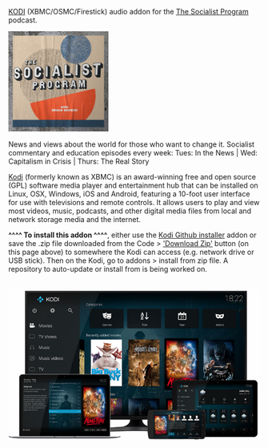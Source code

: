 <a href="https://kodi.tv">KODI<a> (XBMC/OSMC/Firestick) audio addon for the <a href="https://anchor.fm/thesocialistprogram">The Socialist Program</a> podcast.<br>

<img src="https://github.com/leopheard/thesocialistprogram/blob/master/resources/media/icon.jpg?raw=true" width="200" height="200" alt="The Socialist Program"><br>

News and views about the world for those who want to change it. Socialist commentary and education episodes every week: Tues: In the News | Wed: Capitalism in Crisis | Thurs: The Real Story<br>

<a href="https://www.kodi.tv">Kodi</a> (formerly known as XBMC) is an award-winning free and open source (GPL) software media player and entertainment hub that can be installed on Linux, OSX, Windows, iOS and Android, featuring a 10-foot user interface for use with televisions and remote controls. It allows users to play and view most videos, music, podcasts, and other digital media files from local and network storage media and the internet.<br>

<b>^^^^ To install this addon ^^^^</b>, either use the <a href="https://www.tvaddons.co/github-browser-kodi/">Kodi Github installer</a> addon or save the .zip file downloaded from the Code > <a href="https://github.com/leopheard/thesocialistprogram/archive/refs/heads/master.zip">'Download Zip'</a> button (on this page above) to somewhere the Kodi can access (e.g. network drive or USB stick). Then on the Kodi, go to addons > install from zip file. A repository to auto-update or install from is being worked on.<br>

<br><a href="https://www.kodi.tv"><img src="https://github.com/leopheard/Audio-Podcasts/blob/master/resources/media/about--devices.jpg?raw=true">
